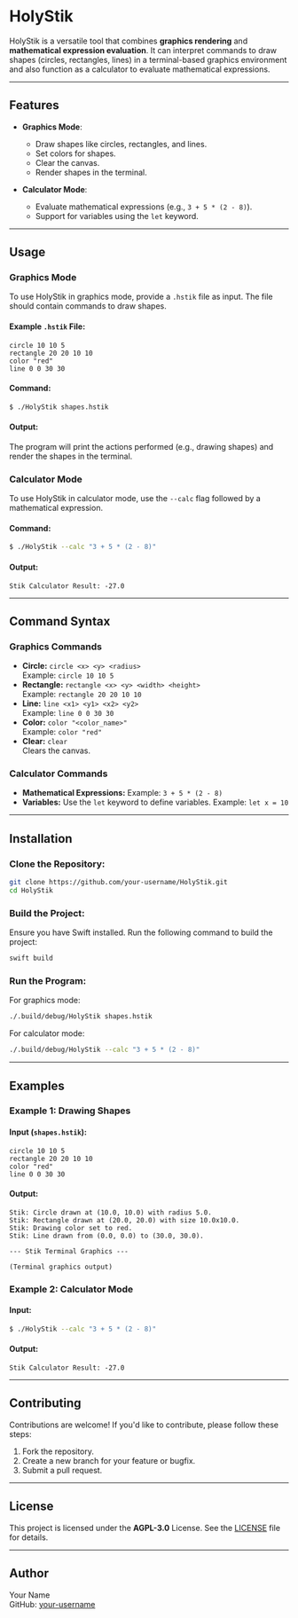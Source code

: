 # HolyStik

HolyStik is a versatile tool that combines **graphics rendering** and **mathematical expression evaluation**. It can interpret commands to draw shapes (circles, rectangles, lines) in a terminal-based graphics environment and also function as a calculator to evaluate mathematical expressions.

---

## Features

- **Graphics Mode**:
  - Draw shapes like circles, rectangles, and lines.
  - Set colors for shapes.
  - Clear the canvas.
  - Render shapes in the terminal.

- **Calculator Mode**:
  - Evaluate mathematical expressions (e.g., `3 + 5 * (2 - 8)`).
  - Support for variables using the `let` keyword.

---

## Usage

### Graphics Mode
To use HolyStik in graphics mode, provide a `.hstik` file as input. The file should contain commands to draw shapes.

#### Example `.hstik` File:
```plaintext
circle 10 10 5
rectangle 20 20 10 10
color "red"
line 0 0 30 30
```

#### Command:
```sh
$ ./HolyStik shapes.hstik
```

#### Output:
The program will print the actions performed (e.g., drawing shapes) and render the shapes in the terminal.

### Calculator Mode
To use HolyStik in calculator mode, use the `--calc` flag followed by a mathematical expression.

#### Command:
```sh
$ ./HolyStik --calc "3 + 5 * (2 - 8)"
```

#### Output:
```plaintext
Stik Calculator Result: -27.0
```

---

## Command Syntax

### Graphics Commands
- **Circle:** `circle <x> <y> <radius>`  
  Example: `circle 10 10 5`
- **Rectangle:** `rectangle <x> <y> <width> <height>`  
  Example: `rectangle 20 20 10 10`
- **Line:** `line <x1> <y1> <x2> <y2>`  
  Example: `line 0 0 30 30`
- **Color:** `color "<color_name>"`  
  Example: `color "red"`
- **Clear:** `clear`  
  Clears the canvas.

### Calculator Commands
- **Mathematical Expressions:**
  Example: `3 + 5 * (2 - 8)`
- **Variables:**
  Use the `let` keyword to define variables.
  Example: `let x = 10`

---

## Installation

### Clone the Repository:
```sh
git clone https://github.com/your-username/HolyStik.git
cd HolyStik
```

### Build the Project:
Ensure you have Swift installed. Run the following command to build the project:
```sh
swift build
```

### Run the Program:
For graphics mode:
```sh
./.build/debug/HolyStik shapes.hstik
```
For calculator mode:
```sh
./.build/debug/HolyStik --calc "3 + 5 * (2 - 8)"
```

---

## Examples

### Example 1: Drawing Shapes

#### Input (`shapes.hstik`):
```plaintext
circle 10 10 5
rectangle 20 20 10 10
color "red"
line 0 0 30 30
```

#### Output:
```plaintext
Stik: Circle drawn at (10.0, 10.0) with radius 5.0.
Stik: Rectangle drawn at (20.0, 20.0) with size 10.0x10.0.
Stik: Drawing color set to red.
Stik: Line drawn from (0.0, 0.0) to (30.0, 30.0).

--- Stik Terminal Graphics ---

(Terminal graphics output)
```

### Example 2: Calculator Mode

#### Input:
```sh
$ ./HolyStik --calc "3 + 5 * (2 - 8)"
```

#### Output:
```plaintext
Stik Calculator Result: -27.0
```

---

## Contributing

Contributions are welcome! If you'd like to contribute, please follow these steps:
1. Fork the repository.
2. Create a new branch for your feature or bugfix.
3. Submit a pull request.

---

## License

This project is licensed under the **AGPL-3.0** License. See the [LICENSE](LICENSE) file for details.

---

## Author
Your Name  
GitHub: [your-username](https://github.com/your-username)

